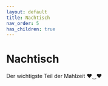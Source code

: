 ```yaml
---
layout: default
title: Nachtisch
nav_order: 5
has_children: true
---
```

<h1>Nachtisch</h1>
<p>Der wichtigste Teil der Mahlzeit ♥‿♥</p>
